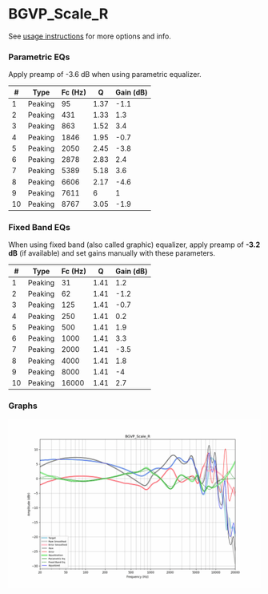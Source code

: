 # BGVP_Scale_R
See [usage instructions](https://github.com/jaakkopasanen/AutoEq#usage) for more options and info.

### Parametric EQs
Apply preamp of -3.6 dB when using parametric equalizer.

|   # | Type    |   Fc (Hz) |    Q |   Gain (dB) |
|-----|---------|-----------|------|-------------|
|   1 | Peaking |        95 | 1.37 |        -1.1 |
|   2 | Peaking |       431 | 1.33 |         1.3 |
|   3 | Peaking |       863 | 1.52 |         3.4 |
|   4 | Peaking |      1846 | 1.95 |        -0.7 |
|   5 | Peaking |      2050 | 2.45 |        -3.8 |
|   6 | Peaking |      2878 | 2.83 |         2.4 |
|   7 | Peaking |      5389 | 5.18 |         3.6 |
|   8 | Peaking |      6606 | 2.17 |        -4.6 |
|   9 | Peaking |      7611 | 6    |         1   |
|  10 | Peaking |      8767 | 3.05 |        -1.9 |

### Fixed Band EQs
When using fixed band (also called graphic) equalizer, apply preamp of **-3.2 dB** (if available) and set gains manually with these parameters.

|   # | Type    |   Fc (Hz) |    Q |   Gain (dB) |
|-----|---------|-----------|------|-------------|
|   1 | Peaking |        31 | 1.41 |         1.2 |
|   2 | Peaking |        62 | 1.41 |        -1.2 |
|   3 | Peaking |       125 | 1.41 |        -0.7 |
|   4 | Peaking |       250 | 1.41 |         0.2 |
|   5 | Peaking |       500 | 1.41 |         1.9 |
|   6 | Peaking |      1000 | 1.41 |         3.3 |
|   7 | Peaking |      2000 | 1.41 |        -3.5 |
|   8 | Peaking |      4000 | 1.41 |         1.8 |
|   9 | Peaking |      8000 | 1.41 |        -4   |
|  10 | Peaking |     16000 | 1.41 |         2.7 |

### Graphs
![](./BGVP_Scale_R.png)
